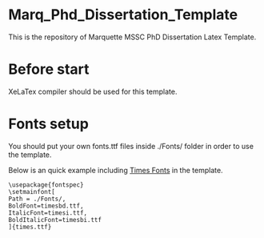 # Marq_Phd_Dissertation_Template
This is the repository of Marquette MSSC PhD Dissertation Latex Template. 

# Before start
XeLaTex compiler should be used for this template.

# Fonts setup
You should put your own fonts.ttf files inside ./Fonts/ folder in order to use the template.

Below is an quick example including [Times Fonts](https://cs.fit.edu/code/projects/ndworld/repository/revisions/10/show/Resources/Fonts) in the template.

```
\usepackage{fontspec}
\setmainfont[
Path = ./Fonts/,
BoldFont=timesbd.ttf,
ItalicFont=timesi.ttf,
BoldItalicFont=timesbi.ttf
]{times.ttf}
```

